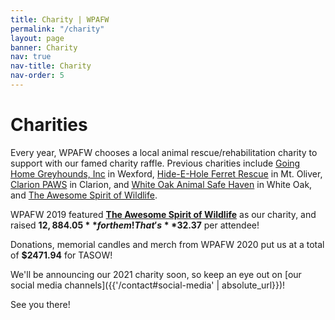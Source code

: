 ```yaml
---
title: Charity | WPAFW
permalink: "/charity"
layout: page
banner: Charity
nav: true
nav-title: Charity
nav-order: 5
---
```


# Charities

Every year, WPAFW chooses a local animal rescue/rehabilitation charity to support with our famed charity raffle. Previous charities include [Going Home Greyhounds, Inc](https://www.goinghomegreyhounds.org/) in Wexford, [Hide-E-Hole Ferret Rescue](https://hide-e-hole.com/) in Mt. Oliver, [Clarion PAWS](http://www.clarionpaws.org/) in Clarion, and [White Oak Animal Safe Haven](https://whiteoakanimalsafehaven.com/) in White Oak, and [The Awesome Spirit of Wildlife](https://tasow.org).

WPAFW 2019 featured **[The Awesome Spirit of Wildlife](https://tasow.org)** as our charity, and raised **$12,884.05** for them! That's **$32.37** per attendee!

Donations, memorial candles and merch from WPAFW 2020 put us at a total of **$2471.94** for TASOW!

We'll be announcing our 2021 charity soon, so keep an eye out on [our social media channels]({{'/contact#social-media' | absolute_url}})!

See you there!
